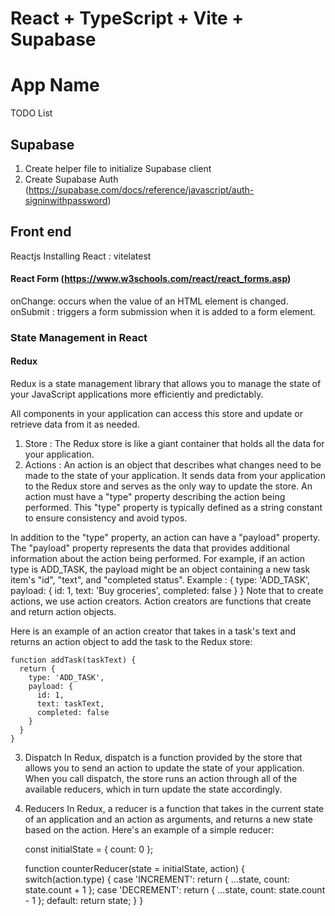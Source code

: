# React + TypeScript + Vite + Supabase 
# App Name 
TODO List 

## Supabase 
1. Create helper file to initialize Supabase client 
2. Create Supabase Auth (https://supabase.com/docs/reference/javascript/auth-signinwithpassword)

## Front end 
Reactjs
Installing React : vitelatest

#### React Form (https://www.w3schools.com/react/react_forms.asp)
onChange: occurs when the value of an HTML element is changed.  
onSubmit : triggers a form submission when it is added to a form element.

### State Management in React
#### Redux
Redux is a state management library that allows you to manage the state of your JavaScript applications more efficiently and predictably.

All components in your application can access this store and update or retrieve data from it as needed.

1. Store : The Redux store is like a giant container that holds all the data for your application.
2. Actions : An action is an object that describes what changes need to be made to the state of your application. It sends data from your application to the Redux store and serves as the only way to update the store.
An action must have a "type" property describing the action being performed. This "type" property is typically defined as a string constant to ensure consistency and avoid typos.

In addition to the "type" property, an action can have a "payload" property. The "payload" property represents the data that provides additional information about the action being performed. For example, if an action type is ADD_TASK, the payload might be an object containing a new task item's "id", "text", and "completed status".
Example : 
    {
      type: 'ADD_TASK',
      payload: {
        id: 1,
        text: 'Buy groceries',
        completed: false
      }
}
Note that to create actions, we use action creators. Action creators are functions that create and return action objects.

Here is an example of an action creator that takes in a task's text and returns an action object to add the task to the Redux store:

    function addTask(taskText) {
      return {
        type: 'ADD_TASK',
        payload: {
          id: 1,
          text: taskText,
          completed: false
        }
      }
    }

3. Dispatch 
In Redux, dispatch is a function provided by the store that allows you to send an action to update the state of your application. When you call dispatch, the store runs an action through all of the available reducers, which in turn update the state accordingly.

4. Reducers 
In Redux, a reducer is a function that takes in the current state of an application and an action as arguments, and returns a new state based on the action.
Here's an example of a simple reducer:

    const initialState = {
      count: 0
    };

    function counterReducer(state = initialState, action) {
      switch(action.type) {
        case 'INCREMENT':
          return { ...state, count: state.count + 1 };
        case 'DECREMENT':
          return { ...state, count: state.count - 1 };
        default:
          return state;
      }
    }

